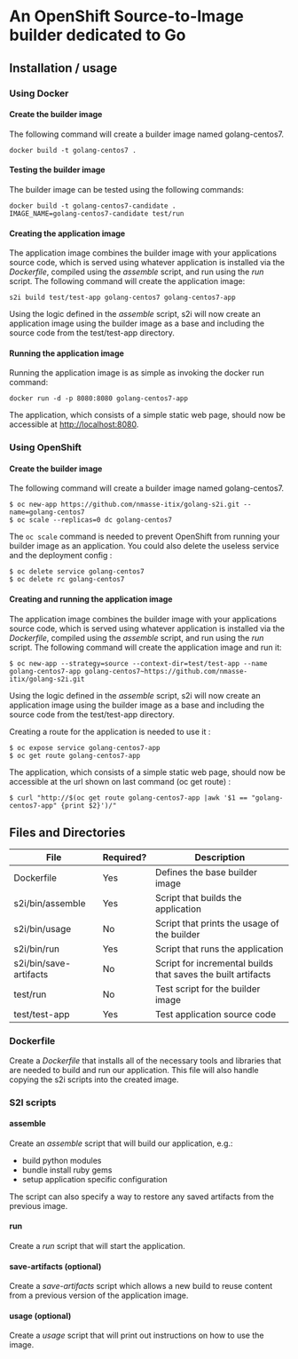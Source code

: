 
# An OpenShift Source-to-Image builder dedicated to Go  

## Installation / usage

### Using Docker

#### Create the builder image
The following command will create a builder image named golang-centos7.
```
docker build -t golang-centos7 .
```

#### Testing the builder image
The builder image can be tested using the following commands:
```
docker build -t golang-centos7-candidate .
IMAGE_NAME=golang-centos7-candidate test/run
```

#### Creating the application image
The application image combines the builder image with your applications source code, which is served using whatever application is installed via the *Dockerfile*, compiled using the *assemble* script, and run using the *run* script.
The following command will create the application image:
```
s2i build test/test-app golang-centos7 golang-centos7-app
```
Using the logic defined in the *assemble* script, s2i will now create an application image using the builder image as a base and including the source code from the test/test-app directory.

#### Running the application image
Running the application image is as simple as invoking the docker run command:
```
docker run -d -p 8080:8080 golang-centos7-app
```
The application, which consists of a simple static web page, should now be accessible at  [http://localhost:8080](http://localhost:8080).

### Using OpenShift

#### Create the builder image
The following command will create a builder image named golang-centos7.
```
$ oc new-app https://github.com/nmasse-itix/golang-s2i.git --name=golang-centos7
$ oc scale --replicas=0 dc golang-centos7
```

The `oc scale` command is needed to prevent OpenShift from running your builder image as an application.
You could also delete the useless service and the deployment config :
```
$ oc delete service golang-centos7
$ oc delete rc golang-centos7
```


#### Creating and running the application image
The application image combines the builder image with your applications source code, which is served using whatever application is installed via the *Dockerfile*, compiled using the *assemble* script, and run using the *run* script.
The following command will create the application image and run it:
```
$ oc new-app --strategy=source --context-dir=test/test-app --name golang-centos7-app golang-centos7~https://github.com/nmasse-itix/golang-s2i.git
```
Using the logic defined in the *assemble* script, s2i will now create an application image using the builder image as a base and including the source code from the test/test-app directory.

Creating a route for the application is needed to use it :
```
$ oc expose service golang-centos7-app
$ oc get route golang-centos7-app
```

The application, which consists of a simple static web page, should now be accessible at the url shown on last command (oc get route) :
```
$ curl "http://$(oc get route golang-centos7-app |awk '$1 == "golang-centos7-app" {print $2}')/"
```



## Files and Directories  
| File                   | Required? | Description                                                  |
|------------------------|-----------|--------------------------------------------------------------|
| Dockerfile             | Yes       | Defines the base builder image                               |
| s2i/bin/assemble       | Yes       | Script that builds the application                           |
| s2i/bin/usage          | No        | Script that prints the usage of the builder                  |
| s2i/bin/run            | Yes       | Script that runs the application                             |
| s2i/bin/save-artifacts | No        | Script for incremental builds that saves the built artifacts |
| test/run               | No        | Test script for the builder image                            |
| test/test-app          | Yes       | Test application source code                                 |

### Dockerfile
Create a *Dockerfile* that installs all of the necessary tools and libraries that are needed to build and run our application.  This file will also handle copying the s2i scripts into the created image.

### S2I scripts

#### assemble
Create an *assemble* script that will build our application, e.g.:
- build python modules
- bundle install ruby gems
- setup application specific configuration

The script can also specify a way to restore any saved artifacts from the previous image.   

#### run
Create a *run* script that will start the application.

#### save-artifacts (optional)
Create a *save-artifacts* script which allows a new build to reuse content from a previous version of the application image.

#### usage (optional)
Create a *usage* script that will print out instructions on how to use the image.
